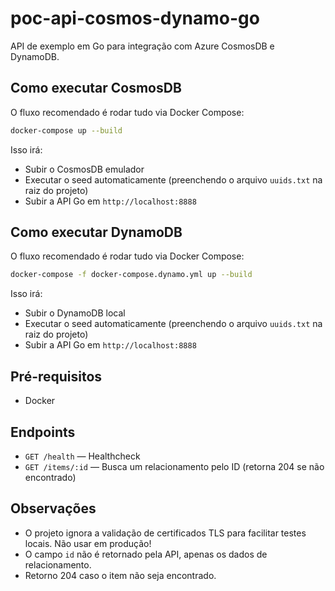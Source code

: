 # poc-api-cosmos-dynamo-go

API de exemplo em Go para integração com Azure CosmosDB e DynamoDB.

## Como executar CosmosDB

O fluxo recomendado é rodar tudo via Docker Compose:

```sh
docker-compose up --build
```

Isso irá:
- Subir o CosmosDB emulador
- Executar o seed automaticamente (preenchendo o arquivo `uuids.txt` na raiz do projeto)
- Subir a API Go em `http://localhost:8888`

## Como executar DynamoDB

O fluxo recomendado é rodar tudo via Docker Compose:

```sh
docker-compose -f docker-compose.dynamo.yml up --build
```

Isso irá:
- Subir o DynamoDB local
- Executar o seed automaticamente (preenchendo o arquivo `uuids.txt` na raiz do projeto)
- Subir a API Go em `http://localhost:8888`

## Pré-requisitos

- Docker

## Endpoints

- `GET /health` — Healthcheck
- `GET /items/:id` — Busca um relacionamento pelo ID (retorna 204 se não encontrado)

## Observações

- O projeto ignora a validação de certificados TLS para facilitar testes locais. Não usar em produção!
- O campo `id` não é retornado pela API, apenas os dados de relacionamento.
- Retorno 204 caso o item não seja encontrado.
